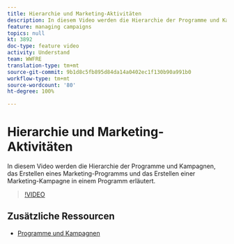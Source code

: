 ```yaml
---
title: Hierarchie und Marketing-Aktivitäten
description: In diesem Video werden die Hierarchie der Programme und Kampagnen in Adobe Campaign Standard (ACS), das Erstellen eines Marketing-Programms und das Erstellen einer Marketing-Kampagne in einem Programm erläutert.
feature: managing campaigns
topics: null
kt: 3892
doc-type: feature video
activity: Understand
team: WWFRE
translation-type: tm+mt
source-git-commit: 9b1d8c5fb895d84da14a0402ec1f130b90a991b0
workflow-type: tm+mt
source-wordcount: '80'
ht-degree: 100%

---
```



# Hierarchie und Marketing-Aktivitäten

In diesem Video werden die Hierarchie der Programme und Kampagnen, das Erstellen eines Marketing-Programms und das Erstellen einer Marketing-Kampagne in einem Programm erläutert.

>[!VIDEO](https://video.tv.adobe.com/v/18465?quality=12)

## Zusätzliche Ressourcen

* [Programme und Kampagnen](https://docs.adobe.com/content/help/de-DE/campaign-standard/using/getting-started/marketing-plans/programs-and-campaigns.html)
